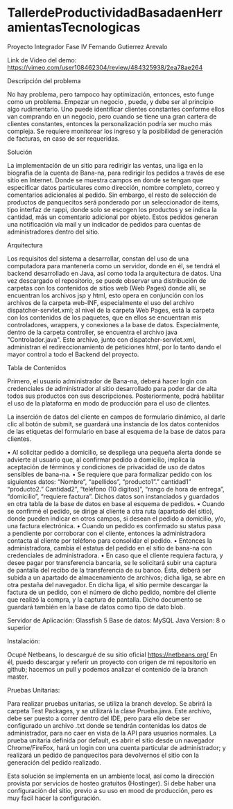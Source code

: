 # TallerdeProductividadBasadaenHerramientasTecnologicas
Proyecto Integrador Fase IV   Fernando Gutierrez Arevalo

Link de Video del demo: https://vimeo.com/user108462304/review/484325938/2ea78ae264

Descripción del problema

No hay problema, pero tampoco hay optimización, entonces, esto funge como un problema. Empezar un negocio , puede, y debe ser al principio algo rudimentario. Uno puede identificar clientes constantes conforme ellos van comprando en un negocio, pero cuando se tiene una gran cartera de clientes constantes, entonces la personalización podría ser mucho más compleja. Se requiere monitorear los ingreso y la posibilidad de generación de facturas, en caso de ser requeridas.

Solución

La implementación de un sitio para redirigir las ventas, una liga en la biografia de la cuenta de Bana-na, para redirigir los pedidos a través de ese sitio en Internet. Donde se muestra campos en donde se tengan que especificar datos particulares como dirección, nombre completo, correo y comentarios adicionales al pedido. Sin embargo, el resto de selección de productos de panquecitos será ponderado por un seleccionador de items, tipo interfaz de rappi, donde solo se escogen los productos y se indica la cantidad, más un comentario adicional por objeto. Estos pedidos generan una notificación vía mail y un indicador de pedidos para cuentas de administradores dentro del sitio.

Arquitectura

Los requisitos del sistema a desarrollar, constan del uso de una computadora para mantenerla como un servidor, donde en él, se tendrá el backend desarrollado en Java, así como toda la arquitectura de datos. Una vez descargado el repositorio, se puede observar una distribución de carpetas con los contenidos de sitios web (Web Pages) donde allí, se encuentran los archivos jsp y html, esto opera en conjunción con los archivos de la carpeta web-INF, especialmente el uso del archivo dispatcher-servlet.xml; al nivel de la carpeta Web Pages, está la carpeta con los contenidos de los paquetes, que en ellos se encuentran mis controladores, wrappers, y conexiones a la base de datos. Especialmente, dentro de la carpeta controller, se encuentra el archivo java "Controlador.java". Este archivo, junto con dispatcher-servlet.xml, administran el redireccionamiento de peticiones html, por lo tanto dando el mayor control a todo el Backend del proyecto.

Tabla de Contenidos

Primero, el usuario administrador de Bana-na, deberá hacer login con credenciales de administrador al sitio desarrollado para poder dar de alta todos sus productos con sus descripciones. Posteriormente, podrá habilitar el uso de la plataforma en modo de producción para el uso de clientes.

La inserción de datos del cliente en campos de formulario dinámico, al darle clic al botón de submit, se guardará una instancia de los datos contenidos de las etiquetas del formulario en base al esquema de la base de datos para clientes.

• Al solicitar pedido a domicilio, se despliega una pequeña alerta donde se advierte al usuario que, al confirmar pedido a domicilio, implica la aceptación de términos y condiciones de privacidad de uso de datos sensibles de bana-na.
• Se requiere que para formalizar pedido con los siguientes datos:
“Nombre”, “apellidos”, “producto1”.” cantidad1” “producto2.” Cantidad2”, “teléfono (10 digitos)”, “rango de hora de entrega”, “domicilio”, “requiere factura”. Dichos datos son instanciados y guardados en otra tabla de la base de datos en base al esquema de pedidos.
• Cuando se confirmé el pedido, se dirige al cliente a otra ruta (apartado del sitio), donde pueden indicar en otros campos, si desean el pedido a domicilio, y/o, una factura electrónica.
• Cuando un pedido es confirmado su status pasa a pendiente por corroborar con el cliente, entonces la administradora contacta al cliente por teléfono para consolidar el pedido.
• Entonces la administradora, cambia el estatus del pedido en el sitio de bana-na con credenciales de administradora.
• En caso que el cliente requiera factura, y desee pagar por transferencia bancaria, se le solicitará subir una captura de pantalla del recibo de la transferencia de su banco. Ésta, deberá ser subida a un apartado de almacenamiento de archivos; dicha liga, se abre en otra pestaña del navegador. En dicha liga, el sitio permite descargar la factura de un pedido, con el número de dicho pedido, nombre del cliente que realizó la compra, y la captura de pantalla. Dicho documento se guardará también en la base de datos como tipo de dato blob.


Servidor de Aplicación: Glassfish 5
Base de datos: MySQL
Java Version: 8 o superior

Instalación:

Ocupé Netbeans, lo descargué de su sitio oficial https://netbeans.org/ 
En él, puedo descargar y referir un proyecto con origen de mi repositorio en github; hacemos un pull y podemos analizar el contenido de la branch master. 

Pruebas Unitarias:

Para realizar pruebas unitarias, se utiliza la branch develop. Se abrirá la carpeta Test Packages, y se utilizará la clase Prueba.java. Este archivo, debe ser puesto a correr dentro del IDE, pero para ello debe ser configurado un archivo .txt donde se tendrán contenidas los datos de administrador, para no caer en vista de la API para usuarios normales. La prueba unitaria definida por default, es abrir el sitio desde un navegador Chrome/FireFox, hará un login con una cuenta particular de administrador; y realizará un pedido de panquecitos para devolvernos el sitio con la generación del pedido realizado.

Esta solución se implementa en un ambiente local, así como la dirección provista por servicios de hosteo gratuitos (Hostinger).
Si debe haber una configuración del sitio, previo a su uso en mood de producción, pero es muy facil hacer la configuración.

